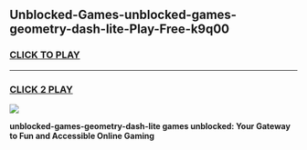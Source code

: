 
## Unblocked-Games-unblocked-games-geometry-dash-lite-Play-Free-k9q00
<h3>
<a href="https://premium76.site?title=unblocked-games-geometry-dash-lite&ref=24M">CLICK TO PLAY</a></h3>
<hr>

<h3>
<a href="https://premium76.site?title=unblocked-games-geometry-dash-lite&ref=24M">CLICK 2 PLAY</a>
  
</h3>

<a href="https://premium76.site?title=unblocked-games-geometry-dash-lite&ref=24M"><img src="https://clearcache.store/games.png"></a>


**unblocked-games-geometry-dash-lite games unblocked: Your Gateway to Fun and Accessible Online Gaming**
